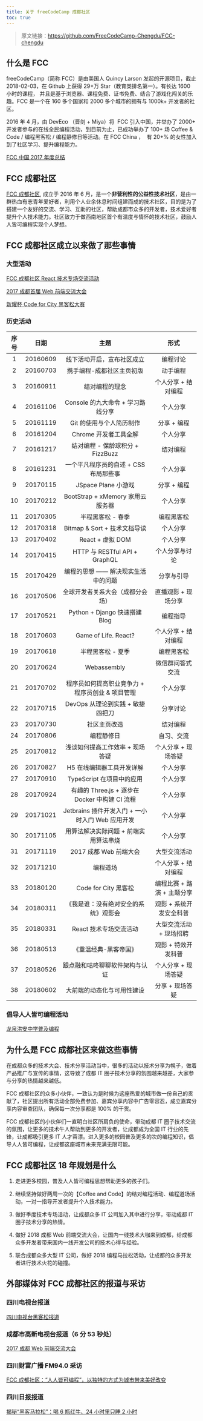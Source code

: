 ```yaml
---
title: 关于 freeCodeCamp 成都社区
toc: true
---
```


> 原文链接：https://github.com/FreeCodeCamp-Chengdu/FCC-chengdu

## 什么是 FCC

freeCodeCamp（简称 FCC）是由美国人 Quincy Larson 发起的开源项目，截止 2018-02-03，在 Github 上获得 29+万 Star（教育类排名第一）。有长达 1600 小时的课程， 并且是基于浏览器、课程免费、证书免费、结合了游戏化闯关的乐趣。FCC 是一个在 160 多个国家和 2000 多个城市的拥有与 1000k+ 开发者的社区。

2016 年 4 月，由 DevEco （晋剑 + Miya）将  FCC 引入中国，并举办了 2000+ 开发者参与的在线全民编程活动，到目前为止，已成功举办了 100+ 场 Coffee & Code / 编程黑客松 / 编程静修日等活动。在 FCC China ，  有 20+% 的女性加入到了社区学习、提升编程能力。

[FCC 中国 2017 年度总结](https://mp.weixin.qq.com/s?__biz=MzAxMjkxNTY2OQ==&mid=2247485324&idx=1&sn=e0b7542b9fe79129a7745be6fe7111bc)

## FCC 成都社区

[FCC 成都社区](http://chengdu.freecodecamp.cn/), 成立于 2016 年 6 月，是一个**非营利性的公益性技术社区**，是由一群热血有志青年爱好者，利用个人业余休息时间组建而成的技术社区，目的是为了搭建一个友好的交流、学习、互助的社区，帮助成都市众多的开发者，技术爱好者提升个人技术能力。社区致力于做西南地区首个有温度与情怀的技术社区，鼓励人人皆可编程实现个人梦想。

## FCC 成都社区成立以来做了那些事情

### 大型活动

[FCC 成都社区 React 技术专场交流活动](https://juejin.im/post/5a97cf386fb9a028cc60a600)

[2017 成都首届 Web 前端交流大会](https://www.zhihu.com/question/68315433)

[新耀杯 Code for City 黑客松大赛](https://www.zhihu.com/question/265885670/)

### 历史活动

| 序号 |   日期   |                       主题                       |            形式            |
| :--: | :------: | :----------------------------------------------: | :------------------------: |
|  1   | 20160609 |            线下活动开启，宣布社区成立            |          编程讨论          |
|  2   | 20160703 |            携手编程-成都社区主页初版             |          动手编程          |
|  3   | 20160911 |                  结对编程的理念                  |    个人分享 + 结对编程     |
|  4   | 20161106 |        Console 的九大命令 + 学习路线分享         |          个人分享          |
|  5   | 20161119 |             Git 的使用与个人简历制作             |        分享 + 编程         |
|  6   | 20161204 |              Chrome 开发者工具全解               |          个人分享          |
|  7   | 20161217 |         结对编程 - 保龄球积分 + FizzBuzz         |          结对编程          |
|  8   | 20161231 |      一个平凡程序员的自述 + CSS 布局那些事       |          个人分享          |
|  9   | 20170115 |               JSpace Plane 小游戏                |        分享 + 编程         |
|  10  | 20170212 |         BootStrap + xMemory 家用云服务器         |          个人分享          |
|  11  | 20170305 |                半程黑客松 - 春季                 |         编程黑客松         |
|  12  | 20170318 |           Bitmap & Sort + 技术文档导读           |          个人分享          |
|  13  | 20170402 |                 React + 虚拟 DOM                 |          个人分享          |
|  14  | 20170415 |          HTTP 与 RESTful API + GraphQL           |       个人分享与讨论       |
|  15  | 20170429 |        编程的思想 —— 解决现实生活中的问题        |         分享与引导         |
|  16  | 20170506 |         全球开发者关系大会（成都分会场）         |    直播观影 + 现场分享     |
|  17  | 20170521 |          Python + Django 快速搭建 Blog           |          编程指导          |
|  18  | 20170603 |               Game of Life. React?               |    个人分享 + 结对编程     |
|  19  | 20170618 |                半程黑客松 - 夏季                 |         编程黑客松         |
|  20  | 20170624 |                   Webassembly                    |      微信群问答式交流      |
|  21  | 20170702 | 程序员如何提高职业竞争力 + 程序员创业 & 项目管理 |          个人分享          |
|  22  | 20170715 |         DevOps 从理论到实践 + 敏捷四把刀         |          分享讨论          |
|  23  | 20170730 |                   社区主页改造                   |          结对编程          |
|  24  | 20170806 |                    编程静修日                    |         自习、交流         |
|  25  | 20170812 |         浅谈如何提高工作效率 + 现场答疑          |    个人分享 + 现场答疑     |
|  26  | 20170827 |            H5 在线编辑器工具开发详解             |          个人分享          |
|  27  | 20170910 |            TypeScript 在项目中的应用             |          个人分享          |
|  28  | 20170924 |  有趣的 Three.js + 逐步在 Docker 中构建 CI 流程  |          个人分享          |
|  29  | 20171021 | Jetbrains 插件开发入门 + 一小时入门 Web 应用开发 |          个人分享          |
|  30  | 20171105 |      用算法解决实际问题 + 前端实用算法串烧       |          个人分享          |
|  31  | 20171119 |              2017 成都 Web 前端大会              |        大型交流活动        |
|  32  | 20171210 |                     编程道场                     |    个人分享 + 结对编程     |
|  33  | 20180120 |               Code for City 黑客松               | 编程比赛 + 路演 + 主题分享 |
|  34  | 20180311 |       《我是谁：没有绝对安全的系统》观影会       |  观影 + 系统开发安全科普   |
|  35  | 20180331 |              React 技术专场交流活动              |  大型交流活动 + 现场招聘   |
|  36  | 20180513 |              《重温经典-黑客帝国》               |    观影 + 特效开发科普     |
|  37  | 20180526 |          跟点融和咕咚聊聊软件架构与认证          |    个人分享 + 现场答疑     |
|  38  | 20180602 |            大前端的动态化与可用性建设            |      分享 + 现场答疑       |

### 倡导人人皆可编程活动

[龙泉洪安中学普及编程](http://mp.weixin.qq.com/s/agHQ9QuZzjxFfusrxVGGag)

## 为什么是 FCC 成都社区来做这些事情

在成都众多的技术大会、技术分享活动当中，很多的活动以技术分享为幌子，做着产品推广与宣传的事情，这导致了成都 IT 圈子技术分享的氛围越来越差，大家参与分享的热情越来越低。

FCC 成都社区的众多小伙伴，一致认为是时候为这座热爱的城市做一份自己的贡献了，社区提出所有活动全部免费参加、嘉宾分享内容中广告零容忍，成立嘉宾分享内容审查团队，确保每一次分享都是 100% 的干货。

FCC 成都社区的小伙伴们一直明白社区所肩负的使命，带动成都 IT 圈子技术交流的氛围，让更多的技术牛人帮助到更多的开发者，让成都成为全国 IT 行业的先锋，让成都吸引更多 IT 人才蓉漂。进入更多的校园普及更多的次的编程知识，倡导人人皆可编程，让成都这座城市未来充满无限可能。

## FCC 成都社区 18 年规划是什么

1. 走进更多校园，普及人人皆可编程思想帮助更多的孩子们。

2. 继续坚持做好两周一次的【Coffee and Code】的结对编程活动、编程道场活动，一对一指导开发者提升个人技术能力。

3. 做好季度技术专场活动，让成都众多 IT 公司加入其中进行分享，带动成都 IT 圈子技术分享的热情。

4. 做好 2018 成都 Web 前端交流大会，让国内一线技术大咖来到成都，给成都众多开发者带来国内一线开发公司的技术心得与经验。

5. 联合成都众多大型 IT 公司，做好 2018 编程马拉松活动，让成都的众多开发者进行技术火花的碰撞。

## 外部媒体对 FCC 成都社区的报道与采访

### 四川电视台报道

[四川电视台黑客松报道](https://pan.baidu.com/s/1qZ0JWg0&qrfrom=1&qrtype=mp4)

### 成都市高新电视台报道（6 分 53 秒处）

[2017 成都 Web 前端交流大会](http://waptv.cdht.gov.cn/guid2VideoDetail.jspx?path=/pages/video_ck&movie_id=11004)

### 四川财富广播 FM94.0 采访

[FCC 成都社区：“人人皆可编程”，以独特的方式为城市带来美好改变](https://mp.weixin.qq.com/s?__biz=MzA5MTkxNzA3Ng==&mid=2654097721&idx=1&sn=4e9fb51b45e9270b55816146cd257916)

### 四川日报报道

[揭秘“黑客马拉松”：喝 6 瓶红牛、24 小时里只睡 2 小时](https://cbgc.scol.com.cn/news/70600)
